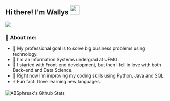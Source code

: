 ## Hi there! I'm Wallys <img src="https://github.com/TheDudeThatCode/TheDudeThatCode/blob/master/Assets/Hi.gif" width="29px">
<p align="center">

![](https://camo.githubusercontent.com/992babdffd8c74a1502de375fbdf7e4d54773242/68747470733a2f2f6d656469612e67697068792e636f6d2f6d656469612f53576f536b4e36447854737a71494b4571762f67697068792e676966)
### 🤵 About me:
- 💬 My professional goal is to solve big business problems using technology.
- 🏦 I'm an Information Systems undergrad at UFMG.
- 🌱 I started with Front-end development, but then I fell in love with both Back-end and Data Science.
- 🤔 Right now I'm improving my coding skills using Python, Java and SQL.
- ⚡ Fun fact: I love learning new languages.

<img align="center" src="https://github-readme-stats.vercel.app/api?username=WallysLS&include_all_commits=true&count_private=true&show_icons=true&line_height=20&title_color=7A7ADB&icon_color=2234AE&text_color=D3D3D3&bg_color=0,000000,130F40" alt="ABSphreak's Github Stats">

